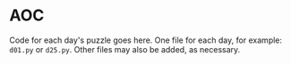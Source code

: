 # AOC #

Code for each day's puzzle goes here. One file for each day, for example: `d01.py` or `d25.py`.
Other files may also be added, as necessary.

